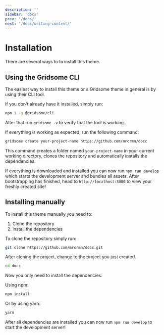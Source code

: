 ```yaml
---
description: ''
sidebar: 'docs'
prev: '/docs/'
next: '/docs/writing-content/'
---
```


# Installation

There are several ways to to install this theme.

## Using the Gridsome CLI

The easiest way to install this theme or a Gridsome theme in general is by using their CLI tool.

If you don't already have it installed, simply run:

```bash
npm i -g @gridsome/cli
```

After that run `gridsome -v` to verify that the tool is working.

If everything is working as expected, run the following command:

```bash
gridsome create your-project-name https://github.com/mrcrmn/docc
```

This command creates a folder named `your-project-name` in your current working directory, clones the repository and automatically installs the dependencies.

If everything is downloaded and installed you can now run `npm run develop` which starts the development server and bundles all assets. After bootstrapping has finished, head to `http://localhost:8080` to view your freshly created site!

## Installing manually

To install this theme manually you need to:

1. Clone the repository
2. Install the dependencies

To clone the repository simply run:

```bash
git clone https://github.com/mrcrmn/docc.git
```

After cloning the project, change to the project you just created.

```bash
cd docc
```

Now you only need to install the dependencies.

Using npm:
```bash
npm install
```

Or by using yarn:
```bash
yarn
```

After all dependencies are installed you can now run `npm run develop` to start the development server!
